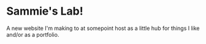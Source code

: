 # Sammie's Lab!
A new website I'm making to at somepoint host as a little hub for things I like and/or as a portfolio.
